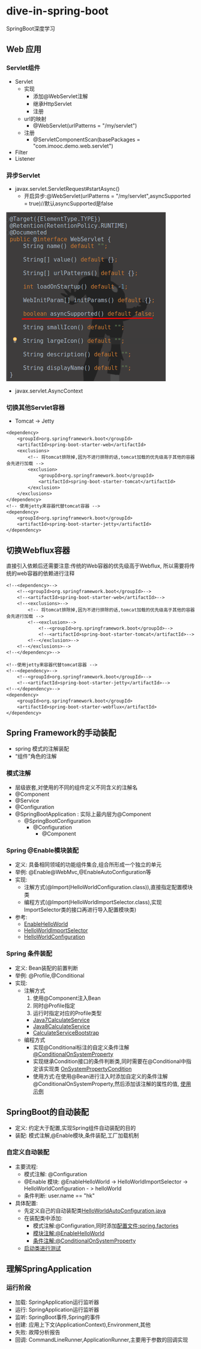 # dive-in-spring-boot
SpringBoot深度学习

## Web 应用
### Servlet组件
* Servlet
    * 实现
        * 添加@WebServlet注解
        * 继承HttpServlet
        * 注册
    * url的映射
        * @WebServlet(urlPatterns = "/my/servlet")
    * 注册
        * @ServletComponentScan(basePackages = "com.imooc.demo.web.servlet")
* Filter
* Listener
### 异步Servlet
* javax.servlet.ServletRequest#startAsync()
    * 开启异步:@WebServlet(urlPatterns = "/my/servlet",asyncSupported = true)//默认asyncSupported是false
    
![异步startAsync](https://raw.githubusercontent.com/kvenLin/dive-in-spring-boot/master/src/main/resources/images/选区_019.png)

* javax.servlet.AsyncContext
### 切换其他Servlet容器
* Tomcat -> Jetty
```
<dependency>
    <groupId>org.springframework.boot</groupId>
    <artifactId>spring-boot-starter-web</artifactId>
    <exclusions>
        <!-- 将tomcat排除掉,因为不进行排除的话,tomcat加载的优先级高于其他的容器会先进行加载 -->
        <exclusion>
            <groupId>org.springframework.boot</groupId>
            <artifactId>spring-boot-starter-tomcat</artifactId>
        </exclusion>
    </exclusions>
</dependency>
<!-- 使用jetty来容器代替tomcat容器 -->
<dependency>
    <groupId>org.springframework.boot</groupId>
    <artifactId>spring-boot-starter-jetty</artifactId>
</dependency>
```
## 切换Webflux容器
直接引入依赖后还需要注意:传统的Web容器的优先级高于Webflux,
所以需要将传统的web容器的依赖进行注释
```
<!--<dependency>-->
    <!--<groupId>org.springframework.boot</groupId>-->
    <!--<artifactId>spring-boot-starter-web</artifactId>-->
    <!--<exclusions>-->
        <!-- 将tomcat排除掉,因为不进行排除的话,tomcat加载的优先级高于其他的容器会先进行加载 -->
        <!--<exclusion>-->
            <!--<groupId>org.springframework.boot</groupId>-->
            <!--<artifactId>spring-boot-starter-tomcat</artifactId>-->
        <!--</exclusion>-->
    <!--</exclusions>-->
<!--</dependency>-->

<!--使用jetty来容器代替tomcat容器 -->
<!--<dependency>-->
    <!--<groupId>org.springframework.boot</groupId>-->
    <!--<artifactId>spring-boot-starter-jetty</artifactId>-->
<!--</dependency>-->
<dependency>
    <groupId>org.springframework.boot</groupId> 
    <artifactId>spring-boot-starter-webflux</artifactId>
</dependency>
```

## Spring Framework的手动装配
* spring 模式的注解装配
* “组件”角色的注解
### 模式注解
* 层级嵌套,对使用的不同的组件定义不同含义的注解名
* @Component 
* @Service 
* @Configuration 
* @SpringBootApplication : 实际上最内层为@Component
    * @SpringBootConfiguration
        * @Configuration
            * @Component 
### Spring @Enable模块装配
* 定义: 具备相同领域的功能组件集合,组合所形成一个独立的单元
* 举例: @Enable@WebMvc,@EnableAutoConfiguration等
* 实现: 
    * 注解方式(@Import(HelloWorldConfiguration.class)),直接指定配置模块类
    * 编程方式(@Import(HelloWorldImportSelector.class),实现ImportSelector类的接口再进行导入配置模块类)
* 参考:
    * [EnableHelloWorld](http://github.com/kvenLin/dive-in-spring-boot/blob/master/src/main/java/com/imooc/demo/annotation/EnableHelloWorld.java)
    * [HelloWorldImportSelector](http://github.com/kvenLin/dive-in-spring-boot/blob/master/src/main/java/com/imooc/demo/annotation/HelloWorldImportSelector.java)
    * [HelloWorldConfiguration](http://github.com/kvenLin/dive-in-spring-boot/blob/master/src/main/java/com/imooc/demo/configuration/HelloWorldConfiguration.java)
### Spring 条件装配
* 定义: Bean装配的前置判断
* 举例: @Profile,@Conditional
* 实现: 
    * 注解方式
        1. 使用@Component注入Bean
        2. 同时@Profile指定
        3. 运行时指定对应的Profile类型
        * [Java7CalculateService](http://github.com/kvenLin/dive-in-spring-boot/blob/master/src/main/java/com/imooc/demo/service/impl/Java7CalculateService.java)
        * [Java8CalculateService](http://github.com/kvenLin/dive-in-spring-boot/blob/master/src/main/java/com/imooc/demo/service/impl/Java8CalculateService.java)
        * [CalculateServiceBootstrap](http://github.com/kvenLin/dive-in-spring-boot/blob/master/src/main/java/com/imooc/demo/bootstrap/CalculateServiceBootstrap.java)
    * 编程方式
        * 实现@Conditional标注的自定义条件注解
        [@ConditionalOnSystemProperty](http://github.com/kvenLin/dive-in-spring-boot/blob/master/src/main/java/com/imooc/demo/condition/ConditionalOnSystemProperty.java)
        * 实现继承Condition接口的条件判断类,同时需要在@Conditional中指定该实现类
        [OnSystemPropertyCondition](http://github.com/kvenLin/dive-in-spring-boot/blob/master/src/main/java/com/imooc/demo/condition/OnSystemPropertyCondition.java)
        * 使用方式:在使用@Bean进行注入时添加自定义的条件注解@ConditionalOnSystemProperty,然后添加该注解的属性的值,
        [使用示例](http://github.com/kvenLin/dive-in-spring-boot/blob/master/src/main/java/com/imooc/demo/bootstrap/ConditionalOnSystemPropertyBootstrap.java)
        
 ## SpringBoot的自动装配
 * 定义: 约定大于配置,实现Spring组件自动装配的目的
 * 装配: 模式注解,@Enable模块,条件装配,工厂加载机制
### 自定义自动装配
* 主要流程: 
    * 模式注解: @Configuration
    * @Enable 模块: @EnableHelloWorld -> HelloWorldImportSelector -> HelloWorldConfiguration - > helloWorld
    * 条件判断: user.name == "hk"
* 具体配置:
    * 先定义自己的自动装配类[HelloWorldAutoConfiguration.java](http://github.com/kvenLin/dive-in-spring-boot/blob/master/src/main/java/com/imooc/demo/configuration/HelloWorldAutoConfiguration.java)
    * 在装配类中添加:
        * 模式注解:@Configuration,同时添加[配置文件:spring.factories](https://raw.githubusercontent.com/kvenLin/dive-in-spring-boot/master/src/main/resources/META-INF/spring.factories)
        * [模块注解:@EnableHelloWorld](http://github.com/kvenLin/dive-in-spring-boot/blob/master/src/main/java/com/imooc/demo/annotation/EnableHelloWorld.java)
        * [条件注解:@ConditionalOnSystemProperty](http://github.com/kvenLin/dive-in-spring-boot/blob/master/src/main/java/com/imooc/demo/condition/ConditionalOnSystemProperty.java)
    * [启动类进行测试](http://github.com/kvenLin/dive-in-spring-boot/blob/master/src/main/java/com/imooc/demo/bootstrap/EnableAutoConfigurationBootstrap.java)
## 理解SpringApplication
### 运行阶段
* 加载: SpringApplication运行监听器
* 运行: SpringApplication运行监听器
* 监听: SpringBoot事件,Spring的事件
* 创建: 应用上下文(ApplicationContext),Environment,其他
* 失败: 故障分析报告
* 回调: CommandLineRunner,ApplicationRunner,主要用于参数的回调实现